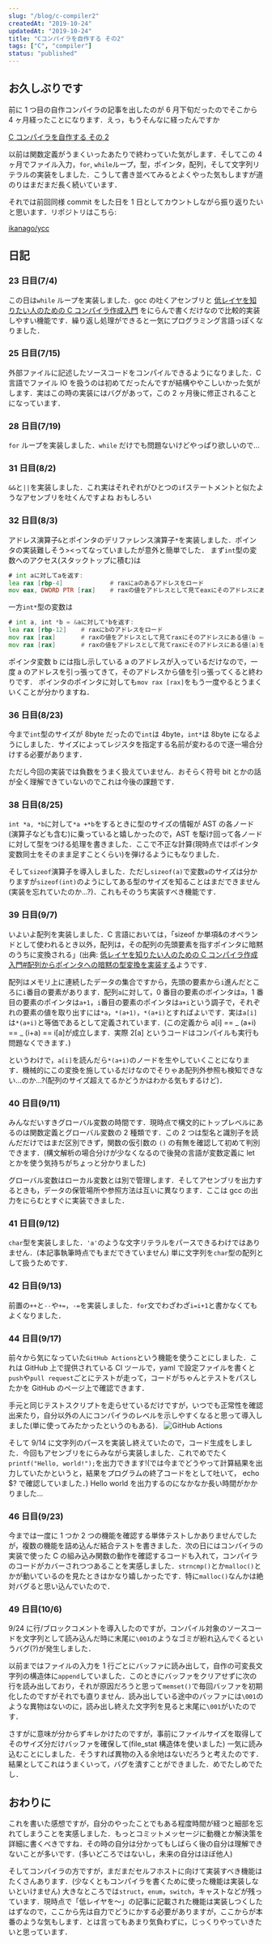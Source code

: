 ```yaml
---
slug: "/blog/c-compiler2"
createdAt: "2019-10-24"
updatedAt: "2019-10-24"
title: "Cコンパイラを自作する その2"
tags: ["C", "compiler"]
status: "published"
---
```


## お久しぶりです

前に 1 つ目の自作コンパイラの記事を出したのが 6 月下旬だったのでそこから 4 ヶ月経ったことになります．えっ，もうそんなに経ったんですか

[C コンパイラを自作する その 2](https://ikanago-blog.netlify.app/blog/c-compiler1.md)

以前は関数定義がうまくいったあたりで終わっていた気がします．そしてこの 4 ヶ月でファイル入力，`for`, `while`ループ，型，ポインタ，配列，そして文字列リテラルの実装をしました．こうして書き並べてみるとよくやった気もしますが道のりはまだまだ長く続いています．

それでは前回同様 commit をした日を 1 日としてカウントしながら振り返りたいと思います．リポジトリはこちら:

[ikanago/ycc](https://github.com/ikanago/ycc)

## 日記

### 23 日目(7/4)

この日は`while` ループを実装しました．gcc の吐くアセンブリと [低レイヤを知りたい人のための C コンパイラ作成入門](https://www.sigbus.info/compilerbook) をにらんで書くだけなので比較的実装しやすい機能です．繰り返し処理ができると一気にプログラミング言語っぽくなりました．

### 25 日目(7/15)

外部ファイルに記述したソースコードをコンパイルできるようになりました．C 言語でファイル IO を扱うのは初めてだったんですが結構ややこしいかった気がします．実はこの時の実装にはバグがあって，この 2 ヶ月後に修正されることになっています．

### 28 日目(7/19)

`for` ループを実装しました．`while` だけでも問題ないけどやっぱり欲しいので…

### 31 日目(8/2)

`&&`と`||`を実装しました．これ実はそれぞれがひとつの`if`ステートメントと似たようなアセンブリを吐くんですよね おもしろい

### 32 日目(8/3)

アドレス演算子`&`とポインタのデリファレンス演算子`*`を実装しました．ポインタの実装難しそう><ってなっていましたが意外と簡単でした．
まず`int`型の変数へのアクセス(スタックトップに積む)は

```asm
# int aに対してaを返す:
lea rax [rbp-4]             # raxにaのあるアドレスをロード
mov eax, DWORD PTR [rax]    # raxの値をアドレスとして見てeaxにそのアドレスにある値(a)をロード
```

一方`int*`型の変数は

```asm
# int a, int *b = &aに対して*bを返す:
lea rax [rbp-12]    # raxにbのアドレスをロード
mov rax [rax]       # raxの値をアドレスとして見てraxにそのアドレスにある値(b == &a)をロード
mov rax [rax]       # raxの値をアドレスとして見てraxにそのアドレスにある値(a)をロード
```

ポインタ変数 b には指し示している a のアドレスが入っているだけなので，一度 a のアドレスを引っ張ってきて，そのアドレスから値を引っ張ってくると終わりです．
ポインタのポインタに対しても`mov rax [rax]`をもう一度やるとうまくいくことが分かりますね．

### 36 日目(8/23)

今まで`int`型のサイズが 8byte だったので`int`は 4byte，`int*`は 8byte になるようにしました．サイズによってレジスタを指定する名前が変わるので逐一場合分けする必要があります．

ただし今回の実装では負数をうまく扱えていません．おそらく符号 bit とかの話が全く理解できていないのでこれは今後の課題です．

### 38 日目(8/25)

`int *a, *b`に対して`*a +*b`をするときに型のサイズの情報が AST の各ノード(演算子なども含む)に乗っていると嬉しかったので，AST を駆け回って各ノードに対して型をつける処理を書きました．ここで不正な計算(現時点ではポインタ変数同士をそのまま足すことくらい)を弾けるようにもなりました．

そして`sizeof`演算子を導入しました．ただし`sizeof(a)`で変数`a`のサイズは分かりますが`sizeof(int)`のようにしてある型のサイズを知ることはまだできません(実装を忘れていたのか…?)．これもそのうち実装すべき機能です．

### 39 日目(9/7)

いよいよ配列を実装しました．C 言語においては，「sizeof か単項&のオペランドとして使われるとき以外，配列は，その配列の先頭要素を指すポインタに暗黙のうちに変換される」(出典: [低レイヤを知りたい人のための C コンパイラ作成入門#配列からポインタへの暗黙の型変換を実装する](https://www.sigbus.info/compilerbook#%E9%85%8D%E5%88%97%E3%81%8B%E3%82%89%E3%83%9D%E3%82%A4%E3%83%B3%E3%82%BF%E3%81%B8%E3%81%AE%E6%9A%97%E9%BB%99%E3%81%AE%E5%9E%8B%E5%A4%89%E6%8F%9B%E3%82%92%E5%AE%9F%E8%A3%85%E3%81%99%E3%82%8B)ようです．

配列はメモリ上に連続したデータの集合ですから，先頭の要素から`i`進んだところに`i`番目の要素があります．配列`a`に対して，0 番目の要素のポインタは`a`，1 番目の要素のポインタは`a+1`，`i`番目の要素のポインタは`a+i`という調子で，それぞれの要素の値を取り出すには`*a`，`*(a+1)`，`*(a+i)`とすればよいです．実は`a[i]`は`*(a+i)`と等価であるとして定義されています．(この定義から a[i] == _ (a+i) == _ (i+a) == i[a]が成立します．実際 2[a] というコードはコンパイルも実行も問題なくできます．)

というわけで，`a[i]`を読んだら`*(a+i)`のノードを生やしていくことになります．機械的にこの変換を施しているだけなのでそりゃあ配列外参照も検知できない…のか…?(配列のサイズ超えてるかどうかはわかる気もするけど)．

### 40 日目(9/11)

みんなだいすきグローバル変数の時間です．現時点で構文的にトップレベルにあるのは関数定義とグローバル変数の 2 種類です．この 2 つは型名と識別子を読んだだけではまだ区別できず，関数の仮引数の `()` の有無を確認して初めて判別できます．(構文解析の場合分けが少なくなるので後発の言語が変数定義に let とかを使う気持ちがちょっと分かりました)

グローバル変数はローカル変数とは別で管理します．そしてアセンブリを出力するときも，データの保管場所や参照方法は互いに異なります．ここは gcc の出力をにらむとすぐに実装できました．

### 41 日目(9/12)

`char`型を実装しました．`'a'`のような文字リテラルをパースできるわけではありません．(本記事執筆時点でもまだできていません) 単に文字列を`char`型の配列として扱うためです．

### 42 日目(9/13)

前置の`++`と`--`や`+=`，`-=`を実装しました．`for`文でわざわざ`i=i+1`と書かなくてもよくなりました．

### 44 日目(9/17)

前々から気になっていた`GitHub Actions`という機能を使うことにしました．これは GitHub 上で提供されている CI ツールで，yaml で設定ファイルを書くと`push`や`pull request`ごとにテストが走って，コードがちゃんとテストをパスしたかを GitHub のページ上で確認できます．

手元と同じテストスクリプトを走らせているだけですが，いつでも正常性を確認出来たり，自分以外の人にコンパイラのレベルを示しやすくなると思って導入しました(単に使ってみたかったというのもある)．
![GitHub Actions](../images/20191023233444.jpg)

そして 9/14 に文字列のパースを実装し終えていたので，コード生成をしました．今回もアセンブリをにらみながら実装しました．これでめでたく`printf("Hello, world!");`を出力できます!(では今までどうやって計算結果を出力していたかというと，結果をプログラムの終了コードをとして吐いて， echo \$? で確認していました．) Hello world を出力するのになかなか長い時間がかかりました…

### 46 日目(9/23)

今までは一度に 1 つか 2 つの機能を確認する単体テストしかありませんでしたが，複数の機能を詰め込んだ結合テストを書きました．次の日にはコンパイラの実装で使った C の組み込み関数の動作を確認するコードも入れて，コンパイラのコードがカバーされつつあることを実感しました．`strncmp()`とか`malloc()`とかが動いているのを見たときはかなり嬉しかったです．特に`malloc()`なんかは絶対バグると思い込んでいたので．

### 49 日目(10/6)

9/24 に行/ブロックコメントを導入したのですが，コンパイル対象のソースコードを文字列として読み込んだ時に末尾に`\001`のようなゴミが紛れ込んでくるというバグ(?)が発生しました．

以前まではファイルの入力を 1 行ごとにバッファに読み出して，自作の可変長文字列の構造体に`append`していました．このときにバッファをクリアせずに次の行を読み出しており，それが原因だろうと思って`memset()`で毎回バッファを初期化したのですがそれでも直りません．読み出している途中のバッファには`\001`のような異物はないのに，読み出し終えた文字列を見ると末尾に`\001`がいたのです．

さすがに意味が分からずキレかけたのですが，事前にファイルサイズを取得してそのサイズ分だけバッファを確保して(file_stat 構造体を使いました) 一気に読み込むことにしました．そうすれば異物の入る余地はないだろうと考えたのです．結果としてこれはうまくいって，バグを潰すことができました．めでたしめでたし．

## おわりに

これを書いた感想ですが，自分のやったことでもある程度時間が経つと細部を忘れてしまうことを実感しました．もっとコミットメッセージに動機とか解決策を詳細に書くべきですね．その時の自分は分かってもしばらく後の自分は理解できないことが多いです．(多いどころではないし，未来の自分はほぼ他人)

そしてコンパイラの方ですが，まだまだセルフホストに向けて実装すべき機能はたくさんあります．(少なくともコンパイラを書くために使った機能は実装しないといけません) 大きなところでは`struct`，`enum`，`switch`，キャストなどが残っています．現時点で「低レイヤを～」の記事に記載された機能は実装しつくしたはずなので，ここから先は自力でどうにかする必要がありますが，ここからが本番のような気もします．とは言ってもあまり気負わずに，じっくりやっていきたいと思っています．
